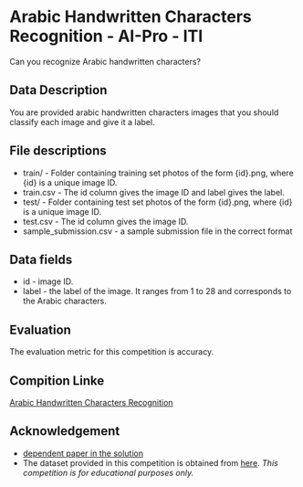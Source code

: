 # Arabic Handwritten Characters Recognition - AI-Pro - ITI
Can you recognize Arabic handwritten characters?

## Data Description
You are provided arabic handwritten characters images that you should classify each image and give it a label.
 
## File descriptions
- train/ - Folder containing training set photos of the form {id}.png, where {id} is a unique image ID.
- train.csv - The id column gives the image ID and label gives the label.
- test/ - Folder containing test set photos of the form {id}.png, where {id} is a unique image ID.
- test.csv - The id column gives the image ID.
- sample_submission.csv - a sample submission file in the correct format

## Data fields
- id - image ID.
- label - the label of the image. It ranges from 1 to 28 and corresponds to the Arabic characters.

## Evaluation
The evaluation metric for this competition is accuracy.

## Compition Linke
[Arabic Handwritten Characters Recognition](https://www.kaggle.com/c/arabic-hwr-ai-pro-intake1)

## Acknowledgement
- [dependent paper in the solution](https://link.springer.com/content/pdf/10.1007/s00521-020-05070-8.pdf)
- The dataset provided in this competition is obtained from [here](https://www.kaggle.com/mloey1/ahcd1).
*This competition is for educational purposes only.*
